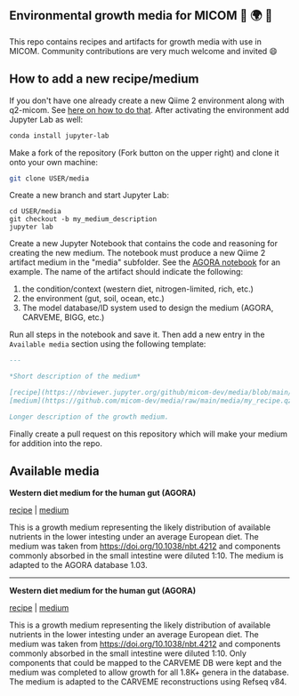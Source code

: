 ## Environmental growth media for MICOM :seedling: :earth_africa: :pizza:

This repo contains recipes and artifacts for growth media with use in MICOM. Community contributions are very much welcome and invited :smile:

## How to add a new recipe/medium

If you don't have one already create a new Qiime 2 environment along with q2-micom. See [here on how to do that](https://github.com/micom-dev/q2-micom/blob/master/docs/README.md#installation). After activating the environment add Jupyter Lab as well:

```bash
conda install jupyter-lab
```

Make a fork of the repository (Fork button on the upper right) and clone it onto your own machine:

```bash
git clone USER/media
```

Create a new branch and start Jupyter Lab:

```
cd USER/media
git checkout -b my_medium_description
jupyter lab
```

Create a new Jupyter Notebook that contains the code and reasoning for creating the new medium. The notebook must produce a new Qiime 2 artifact medium in the "media" subfolder. See the [AGORA notebook](recipe/agora.ipynb) for an example. The name of the artifact should indicate the following:

1. the condition/context (western diet, nitrogen-limited, rich, etc.)
1. the environment (gut, soil, ocean, etc.)
2. The model database/ID system used to design the medium (AGORA, CARVEME, BIGG, etc.)

Run all steps in the notebook and save it. Then add a new entry in the `Available media` section using the following template:

```markdown
---

*Short description of the medium*

[recipe](https://nbviewer.jupyter.org/github/micom-dev/media/blob/main/recipes/my_recipe.ipynb) |
[medium](https://github.com/micom-dev/media/raw/main/media/my_recipe.qza)

Longer description of the growth medium.
```

Finally create a pull request on this repository which will make your medium for addition into
the repo.

## Available media

**Western diet medium for the human gut (AGORA)**

[recipe](https://nbviewer.jupyter.org/github/micom-dev/media/blob/main/recipes/agora.ipynb) |
[medium](https://github.com/micom-dev/media/raw/main/media/western_diet_gut_agora.qza)

This is a growth medium representing the likely distribution of available nutrients in the lower intesting under
an average European diet. The medium was taken from https://doi.org/10.1038/nbt.4212 and components commonly
absorbed in the small intestine were diluted 1:10. The medium is adapted to the AGORA database 1.03.

---

**Western diet medium for the human gut (AGORA)**

[recipe](https://nbviewer.jupyter.org/github/micom-dev/media/blob/main/recipes/carveme.ipynb) |
[medium](https://github.com/micom-dev/media/raw/main/media/western_diet_gut_carveme.qza)

This is a growth medium representing the likely distribution of available nutrients in the lower intesting under
an average European diet. The medium was taken from https://doi.org/10.1038/nbt.4212 and components commonly
absorbed in the small intestine were diluted 1:10. Only components that could be mapped to the CARVEME DB were kept
and the medium was completed to allow growth for all 1.8K+ genera in the database. The medium is adapted to the CARVEME
reconstructions using Refseq v84.
